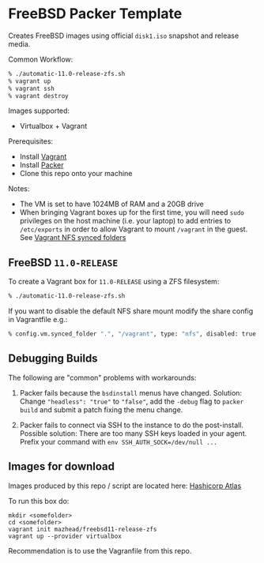 # FreeBSD Packer Template

Creates FreeBSD images using official `disk1.iso` snapshot and release media.

Common Workflow:
```sh
% ./automatic-11.0-release-zfs.sh
% vagrant up
% vagrant ssh
% vagrant destroy
```

Images supported:
* Virtualbox + Vagrant

Prerequisites:
* Install [Vagrant](https://www.vagrantup.com)
* Install [Packer](https://www.packer.io/)
* Clone this repo onto your machine

Notes:
* The VM is set to have 1024MB of RAM and a 20GB drive
* When bringing Vagrant boxes up for the first time, you will need `sudo`
  privileges on the host machine (i.e. your laptop) to add entries to
  `/etc/exports` in order to allow Vagrant to mount `/vagrant` in the guest.
  See
  [Vagrant NFS synced folders](https://docs.vagrantup.com/v2/synced-folders/nfs.html)

## FreeBSD `11.0-RELEASE`

To create a Vagrant box for `11.0-RELEASE` using a ZFS filesystem:

```sh
% ./automatic-11.0-release-zfs.sh
```
If you want to disable the default NFS share mount modify the share config in Vagrantfile e.g.:
```sh
% config.vm.synced_folder ".", "/vagrant", type: "nfs", disabled: true
```

## Debugging Builds

The following are "common" problems with workarounds:

1. Packer fails because the `bsdinstall` menus have changed. Solution: Change `"headless": "true"` to
   `"false"`, add the `-debug` flag to `packer build` and submit a patch
   fixing the menu change.

2. Packer fails to connect via SSH to the instance to do the post-install.
   Possible solution: There are too many SSH keys loaded in your agent.
   Prefix your command with `env SSH_AUTH_SOCK=/dev/null ...`

## Images for download

Images produced by this repo / script are located here:
[Hashicorp Atlas](https://atlas.hashicorp.com/mazhead/boxes/freebsd11-release-zfs)

To run this box do: 
```
mkdir <somefolder>
cd <somefolder>
vagrant init mazhead/freebsd11-release-zfs
vagrant up --provider virtualbox
```
Recommendation is to use the Vagranfile from this repo.
